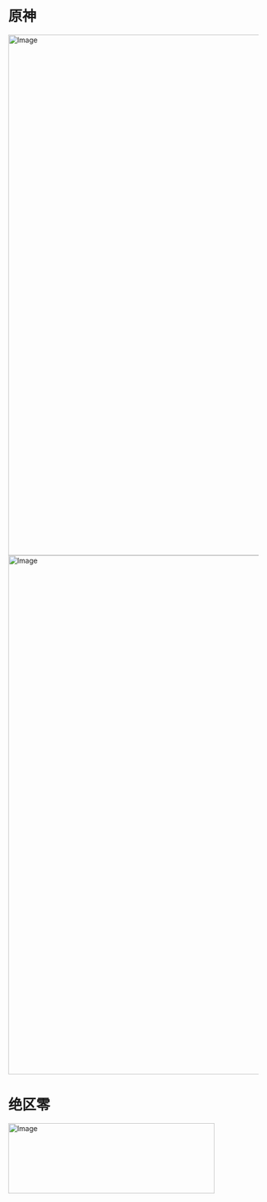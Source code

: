 # 原神

<img width="1715" height="1045" alt="Image" src="https://github.com/user-attachments/assets/881d9cbc-2ab7-460d-89ec-4bda818e3e60" />

<img width="2158" height="1042" alt="Image" src="https://github.com/user-attachments/assets/3a5285f0-ba7c-497e-854e-b49d00bba592" />

# 绝区零 

<img width="415" height="141" alt="Image" src="https://github.com/user-attachments/assets/038f89c1-0922-435b-801e-8ff2ae84f185" />
